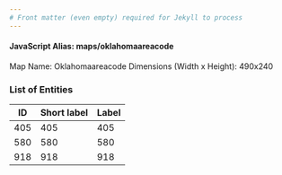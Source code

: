 ```yaml
---
# Front matter (even empty) required for Jekyll to process
---
```


#### JavaScript Alias: maps/oklahomaareacode

Map Name: Oklahomaareacode
Dimensions (Width x Height): 490x240





### List of Entities

ID | Short label | Label
---|---|---|
405|405|405
580|580|580
918|918|918

